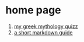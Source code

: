 <title>home</title>

# home page

1. [my greek mythology quizz](hyper://5440180e39667f382d07562d0c19e1fe6c629ec25116c9746ea723d24528159f/pages/greek_quizz.html)
1. [a short markdown guide](hyper://5440180e39667f382d07562d0c19e1fe6c629ec25116c9746ea723d24528159f/pages/md_guide.md)